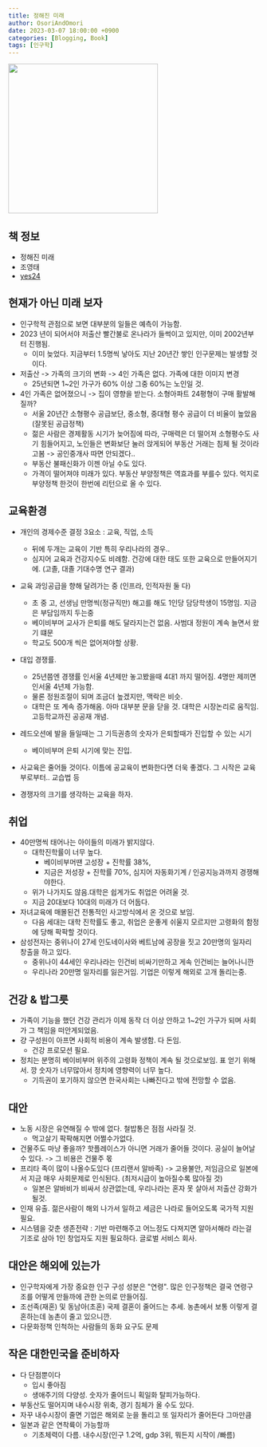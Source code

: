 ```yaml
---
title: 정해진 미래
author: OsoriAndOmori
date: 2023-03-07 18:00:00 +0900
categories: [Blogging, Book]
tags: [인구학]
---
```


<img src="http://image.yes24.com/goods/32283763/XL" width="300">

## 책 정보

- 정해진 미래
- 조영태
- [yes24](http://www.yes24.com/Product/Goods/32283763)

## 현재가 아닌 미래 보자

- 인구학적 관점으로 보면 대부분의 일들은 예측이 가능함.
- 2023 년이 되어서야 저출산 빨간불로 온나라가 들썩이고 있지만, 이미 2002년부터 진행됨.
  - 이미 늦었다. 지금부터 1.5명씩 낳아도 지난 20년간 쌓인 인구문제는 발생할 것이다.
- 저출산 -> 가족의 크기의 변화 -> 4인 가족은 없다. 가족에 대한 이미지 변경
  - 25년되면 1~2인 가구가 60% 이상 그중 60%는 노인일 것.
- 4인 가족은 없어졌으니 -> 집이 영향을 받는다. 소형아파트 24평형이 구매 활발해질까?
  - 서울 20년간 소형평수 공급보단, 중소형, 중대형 평수 공급이 더 비율이 높았음 (잘못된 공급정책)
  - 젊은 사람은 경제활동 시기가 늦어짐에 따라, 구매력은 더 떨어져 소형평수도 사기 힘들어지고, 노인들은 변화보단 눌러 앉게되어 부동산 거래는 침체 될 것이라고봄 -> 공인중개사 따면 안되겠다..
  - 부동산 불패신화가 이젠 아닐 수도 있다.
  - 가격이 떨어져야 미래가 있다. 부동산 부양정책은 역효과를 부를수 있다. 억지로 부양정책 한것이 한번에 리턴으로 올 수 있다.

## 교육환경
- 개인의 경제수준 결정 3요소 : 교육, 직업, 소득
  - 뒤에 두개는 교육이 기반 특히 우리나라의 경우..
  - 심지어 교육과 건강지수도 비례함. 건강에 대한 태도 또한 교육으로 만들어지기에. (고졸, 대졸 기대수명 연구 결과)
- 교육 과잉공급을 향해 달려가는 중 (인프라, 인적자원 둘 다)
  - 초 중 고, 선생님 만명씩(정규직만) 해고를 해도 1인당 담당학생이 15명임. 지금은 부담임까지 두는중
  - 베이비부머 교사가 은퇴를 해도 달라지는건 없음. 사범대 정원이 계속 늘면서 왔기 떄문
  - 학교도 500개 씩은 없어져야할 상황.
- 대입 경쟁률.
  - 25년쯤엔 경쟁률 인서울 4년제만 놓고봤을때 4대1 까지 떨어짐. 4명만 제끼면 인서울 4년제 가능함.
  - 물론 정원조절이 되며 조금더 높겠지만, 맥락은 비슷.
  - 대학은 또 계속 증가해옴. 아마 대부분 문을 닫을 것. 대학은 시장논리로 움직임. 고등학교까진 공공재 개념.

- 레드오션에 발을 들일때는 그 기득권층의 숫자가 은퇴할때가 진입할 수 있는 시기
  - 베이비부머 은퇴 시기에 맞는 진입.
- 사교육은 줄어들 것이다. 이틈에 공교육이 변화한다면 더욱 좋겠다. 그 시작은 교육부로부터.. 교습법 등
- 경쟁자의 크기를 생각하는 교육을 하자.

## 취업
- 40만명씩 태어나는 아이들의 미래가 밝지않다.
  - 대학진학률이 너무 높다.
    - 베이비부머땐 고성장 + 진학률 38%,
    - 지금은 저성장 + 진학률 70%, 심지어 자동화기계 / 인공지능과까지 경쟁해야한다.
  - 위가 나가지도 않음.대학은 쉽게가도 취업은 어려울 것.
  - 지금 20대보다 10대의 미래가 더 어둡다.
- 자녀교육에 매몰된건 전통적인 사고방식에서 온 것으로 보임.
  - 다음 세대는 대학 진학률도 좋고, 취업은 운좋게 쉬울지 모르지만 고령화의 함정에 당해 팍팍할 것이다.
- 삼성전자는 중위나이 27세 인도네이사와 베트남에 공장을 짓고 20만명의 일자리 창출을 하고 있다.
  - 중위나이 44세인 우리나라는 인건비 비싸기만하고 게속 인건비는 늘어나니깐
  - 우리나라 20만명 일자리를 잃은거임. 기업은 이렇게 해외로 고개 돌리는중.

## 건강 & 밥그릇
- 가족이 기능을 했던 건강 관리가 이제 동작 더 이상 안하고 1~2인 가구가 되며 사회가 그 책임을 떠안게되었음.
- 걍 구성원이 아프면 사회적 비용이 계속 발생함. 다 돈임.
  - 건강 프로모션 필요.
- 정치는 분명히 베이비부머 위주의 고령화 정책이 계속 될 것으로보임. 표 얻기 위해서. 깡 숫자가 너무많아서 정치에 영향력이 너무 높다.
  - 기득권이 포기하지 않으면 한국사회는 나빠진다고 밖에 전망할 수 없음.

## 대안
- 노동 시장은 유연해질 수 밖에 없다. 철밥통은 점점 사라질 것.
  - 먹고살기 팍팍해지면 어쩔수가없다.
- 건물주도 마냥 좋을까? 핫플레이스가 아니면 거래가 줄어들 것이다. 공실이 늘어날수 있다. -> 그 비용은 건물주 몫
- 프리타 족이 많이 나올수도있다 (프리랜서 알바족) -> 고용불안, 저임금으로 일본에서 지금 매우 사회문제로 인식된다. (최저시급이 높아질수록 많아질 것)
  - 일본은 알바비가 비싸서 상관없는데, 우리나라는 혼자 못 살아서 저출산 강화가 될것.
- 인재 유출. 젊은사람이 해외 나가서 일하고 세금은 나라로 들어오도록 국가적 지원 필요.
- 시스템을 갖춘 생존전략 : 기반 마련해주고 어느정도 다져지면 알아서해라 라는걸 기조로 삼아 1인 창업자도 지원 필요하다. 글로벌 서비스 회사.

## 대안은 해외에 있는가
- 인구학자에게 가장 중요한 인구 구성 성분은 "연령". 많은 인구정책은 결국 연령구조를 어떻게 만들까에 관한 논의로 만들어짐.
- 조선족(재혼) 및 동남아(초혼) 국제 결혼이 줄어드는 추세. 농촌에서 보통 이렇게 결혼하는데 농촌이 줄고 있으니깐.
- 다문화정책 인척하는 사람들의 동화 요구도 문제

## 작은 대한민국을 준비하자
- 다 단점뿐이다
  - 입시 좋아짐
  - 생애주기의 다양성. 숫자가 줄어드니 획일화 탈피가능하다.
- 부동산도 떨어지며 내수시장 위축, 경기 침체가 올 수도 있다.
- 자꾸 내수시장이 줄면 기업은 해외로 눈을 돌리고 또 일자리가 줄어든다 그마만큼
- 일본과 같은 연착륙이 가능할까
  - 기초체력이 다름. 내수시장(인구 1.2억, gdp 3위, 뭐든지 시작이 /빠름)
